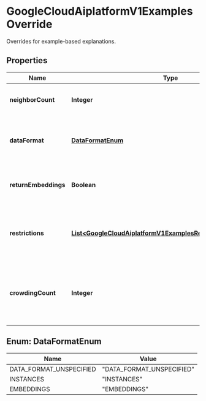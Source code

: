 

# GoogleCloudAiplatformV1ExamplesOverride

Overrides for example-based explanations.

## Properties

| Name | Type | Description | Notes |
|------------ | ------------- | ------------- | -------------|
|**neighborCount** | **Integer** | The number of neighbors to return. |  [optional] |
|**dataFormat** | [**DataFormatEnum**](#DataFormatEnum) | The format of the data being provided with each call. |  [optional] |
|**returnEmbeddings** | **Boolean** | If true, return the embeddings instead of neighbors. |  [optional] |
|**restrictions** | [**List&lt;GoogleCloudAiplatformV1ExamplesRestrictionsNamespace&gt;**](GoogleCloudAiplatformV1ExamplesRestrictionsNamespace.md) | Restrict the resulting nearest neighbors to respect these constraints. |  [optional] |
|**crowdingCount** | **Integer** | The number of neighbors to return that have the same crowding tag. |  [optional] |



## Enum: DataFormatEnum

| Name | Value |
|---- | -----|
| DATA_FORMAT_UNSPECIFIED | &quot;DATA_FORMAT_UNSPECIFIED&quot; |
| INSTANCES | &quot;INSTANCES&quot; |
| EMBEDDINGS | &quot;EMBEDDINGS&quot; |



